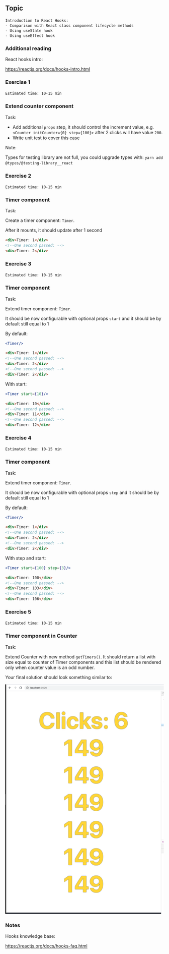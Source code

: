 ## Topic

```text
Introduction to React Hooks:
- Comparison with React class component lifecycle methods
- Using useState hook
- Using useEffect hook
```

### Additional reading

React hooks intro:

https://reactjs.org/docs/hooks-intro.html

### Exercise 1

`Estimated time: 10-15 min`

### Extend counter component

Task:

- Add additional `props` step, it should control the
increment value, e.g. `<Counter initCounter={0} step={100}>`
after 2 clicks will have value `200`.
- Write unit test to cover this case

Note:

Types for testing library are not full, you could upgrade
types with: `yarn add @types/@testing-library__react`

### Exercise 2

`Estimated time: 10-15 min`

### Timer component

Task:

Create a timer component: `Timer`.

After it mounts, it should update after 1 second

```html
<div>Timer: 1</div> 
<!--One second passed: -->
<div>Timer: 2</div>
```

### Exercise 3

`Estimated time: 10-15 min`

### Timer component

Task:

Extend timer component: `Timer`.

It should be now configurable with optional props `start` and it should be by default still equal to 1

By default: 

```jsx
<Timer/>
```
```html
<div>Timer: 1</div> 
<!--One second passed: -->
<div>Timer: 2</div>
<!--One second passed: -->
<div>Timer: 2</div>
```

With start: 

```jsx
<Timer start={10}/>
```
```html
<div>Timer: 10</div> 
<!--One second passed: -->
<div>Timer: 11</div>
<!--One second passed: -->
<div>Timer: 12</div>
```

### Exercise 4

`Estimated time: 10-15 min`

### Timer component

Task:

Extend timer component: `Timer`.

It should be now configurable with optional props `step` and it should be by default still equal to 1

By default: 

```jsx
<Timer/>
```
```html
<div>Timer: 1</div> 
<!--One second passed: -->
<div>Timer: 2</div>
<!--One second passed: -->
<div>Timer: 2</div>
```

With step and start: 

```jsx
<Timer start={100} step={3}/>
```
```html
<div>Timer: 100</div> 
<!--One second passed: -->
<div>Timer: 103</div>
<!--One second passed: -->
<div>Timer: 106</div>
```


### Exercise 5

`Estimated time: 10-15 min`

### Timer component in Counter

Task:

Extend Counter with new method `getTimers()`. It should return a list with size equal to counter of Timer components
and this list should be rendered only when counter value is an odd number.

Your final solution should look something similar to:

![image](assets/counterWithContainer.png)

### Notes


Hooks knowledge base:

https://reactjs.org/docs/hooks-faq.html